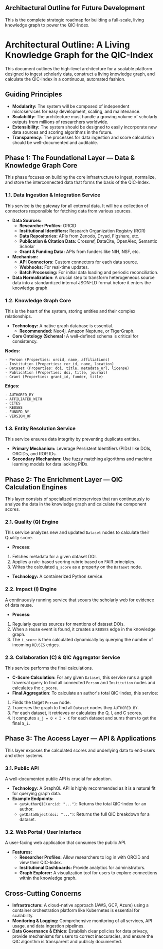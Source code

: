 ## Architectural Outline for Future Development

This is the complete strategic roadmap for building a full-scale, living knowledge graph to power the QIC-Index.

# Architectural Outline: A Living Knowledge Graph for the QIC-Index

This document outlines the high-level architecture for a scalable platform designed to ingest scholarly data, construct a living knowledge graph, and calculate the QIC-Index in a continuous, automated fashion.

## Guiding Principles

- **Modularity:** The system will be composed of independent microservices for easy development, scaling, and maintenance.
- **Scalability:** The architecture must handle a growing volume of scholarly outputs from millions of researchers worldwide.
- **Extensibility:** The system should be designed to easily incorporate new data sources and scoring algorithms in the future.
- **Transparency:** The processes for data ingestion and score calculation should be well-documented and auditable.


## Phase 1: The Foundational Layer — Data \& Knowledge Graph Core

This phase focuses on building the core infrastructure to ingest, normalize, and store the interconnected data that forms the basis of the QIC-Index.

### 1.1. Data Ingestion \& Integration Service

This service is the gateway for all external data. It will be a collection of connectors responsible for fetching data from various sources.

- **Data Sources:**
    - **Researcher Profiles:** ORCID
    - **Institutional Identifiers:** Research Organization Registry (ROR)
    - **Data Repositories:** APIs from Zenodo, Dryad, Figshare, etc.
    - **Publication \& Citation Data:** Crossref, DataCite, OpenAlex, Semantic Scholar
    - **Grant \& Funding Data:** APIs from funders like NIH, NSF, etc.
- **Mechanism:**
    - **API Connectors:** Custom connectors for each data source.
    - **Webhooks:** For real-time updates.
    - **Batch Processing:** For initial data loading and periodic reconciliation.
- **Data Normalization:** A crucial step to transform heterogeneous source data into a standardized internal JSON-LD format before it enters the knowledge graph.


### 1.2. Knowledge Graph Core

This is the heart of the system, storing entities and their complex relationships.

- **Technology:** A native graph database is essential.
    - **Recommended:** Neo4j, Amazon Neptune, or TigerGraph.
- **Core Ontology (Schema):** A well-defined schema is critical for consistency.

**Nodes:**

```
- Person (Properties: orcid, name, affiliations)
- Institution (Properties: ror_id, name, location)
- Dataset (Properties: doi, title, metadata_url, license)
- Publication (Properties: doi, title, journal)
- Grant (Properties: grant_id, funder, title)
```

**Edges:**

```
- AUTHORED_BY
- AFFILIATED_WITH
- CITES
- REUSES
- FUNDED_BY
- VERSION_OF
```


### 1.3. Entity Resolution Service

This service ensures data integrity by preventing duplicate entities.

- **Primary Mechanism:** Leverage Persistent Identifiers (PIDs) like DOIs, ORCIDs, and ROR IDs.
- **Secondary Mechanism:** Use fuzzy matching algorithms and machine learning models for data lacking PIDs.


## Phase 2: The Enrichment Layer — QIC Calculation Engines

This layer consists of specialized microservices that run continuously to analyze the data in the knowledge graph and calculate the component scores.

### 2.1. Quality (Q) Engine

This service analyzes new and updated `Dataset` nodes to calculate their Quality score.

- **Process:**

1. Fetches metadata for a given dataset DOI.
2. Applies a rule-based scoring rubric based on FAIR principles.
3. Writes the calculated `q_score` as a property on the `Dataset` node.
- **Technology:** A containerized Python service.


### 2.2. Impact (I) Engine

A continuously running service that scours the scholarly web for evidence of data reuse.

- **Process:**

1. Regularly queries sources for mentions of dataset DOIs.
2. When a reuse event is found, it creates a `REUSES` edge in the knowledge graph.
3. The `i_score` is then calculated dynamically by querying the number of incoming `REUSES` edges.


### 2.3. Collaboration (C) \& QIC Aggregator Service

This service performs the final calculations.

- **C-Score Calculation:** For any given `Dataset`, this service runs a graph traversal query to find all connected `Person` and `Institution` nodes and calculates the `c_score`.
- **Final Aggregation:** To calculate an author's total QIC-Index, this service:

1. Finds the target `Person` node.
2. Traverses the graph to find all `Dataset` nodes they `AUTHORED_BY`.
3. For each dataset, it retrieves or calculates the Q, I, and C scores.
4. It computes `s_j = Q × I × C` for each dataset and sums them to get the final `S_i`.


## Phase 3: The Access Layer — API \& Applications

This layer exposes the calculated scores and underlying data to end-users and other systems.

### 3.1. Public API

A well-documented public API is crucial for adoption.

- **Technology:** A GraphQL API is highly recommended as it is a natural fit for querying graph data.
- **Example Endpoints:**
    - `getAuthorQIC(orcid: "...")`: Returns the total QIC-Index for an author.
    - `getDataObject(doi: "...")`: Returns the full QIC breakdown for a dataset.


### 3.2. Web Portal / User Interface

A user-facing web application that consumes the public API.

- **Features:**
    - **Researcher Profiles:** Allow researchers to log in with ORCID and view their QIC-Index.
    - **Institutional Dashboards:** Provide analytics for administrators.
    - **Graph Explorer:** A visualization tool for users to explore connections within the knowledge graph.


## Cross-Cutting Concerns

- **Infrastructure:** A cloud-native approach (AWS, GCP, Azure) using a container orchestration platform like Kubernetes is essential for scalability.
- **Monitoring \& Logging:** Comprehensive monitoring of all services, API usage, and data ingestion pipelines.
- **Data Governance \& Ethics:** Establish clear policies for data privacy, provide mechanisms for users to correct inaccuracies, and ensure the QIC algorithm is transparent and publicly documented.

